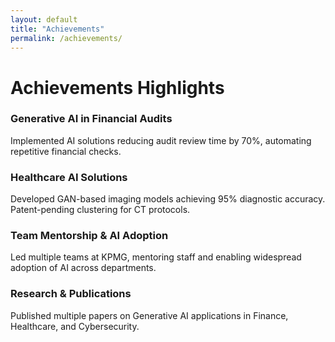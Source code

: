 ```yaml
---
layout: default
title: "Achievements"
permalink: /achievements/
---
```


# Achievements Highlights

<div class="achievements-timeline">

<div class="achievements-entry">
  <div class="achievements-dot"></div>
  <div class="achievements-card">
    <h3>Generative AI in Financial Audits</h3>
    <p>Implemented AI solutions reducing audit review time by 70%, automating repetitive financial checks.</p>
  </div>
</div>

<div class="achievements-entry">
  <div class="achievements-dot"></div>
  <div class="achievements-card">
    <h3>Healthcare AI Solutions</h3>
    <p>Developed GAN-based imaging models achieving 95% diagnostic accuracy. Patent-pending clustering for CT protocols.</p>
  </div>
</div>

<div class="achievements-entry">
  <div class="achievements-dot"></div>
  <div class="achievements-card">
    <h3>Team Mentorship & AI Adoption</h3>
    <p>Led multiple teams at KPMG, mentoring staff and enabling widespread adoption of AI across departments.</p>
  </div>
</div>

<div class="achievements-entry">
  <div class="achievements-dot"></div>
  <div class="achievements-card">
    <h3>Research & Publications</h3>
    <p>Published multiple papers on Generative AI applications in Finance, Healthcare, and Cybersecurity.</p>
  </div>
</div>

</div>
